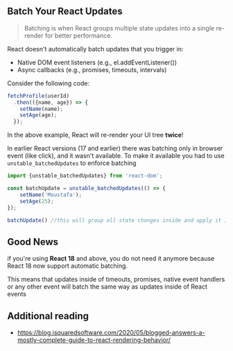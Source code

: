 ## Batch Your React Updates

> Batching is when React groups multiple state updates into a single re-render for better performance.

React doesn't automatically batch updates that you trigger in:
- Native DOM event listeners (e.g., el.addEventListener())
- Async callbacks (e.g., promises, timeouts, intervals)

Consider the following code:
```ts
fetchProfile(userId)
  .then(({name, age}) => {
    setName(name);
    setAge(age);
  });
```

In the above example, React will re-render your UI tree **twice**!

In earlier React versions (17 and earlier) there was batching only in browser event (like click), and it wasn't available. To make it available you had to use `unstable_batchedUpdates` to enforce batching

```ts
import {unstable_batchedUpdates} from 'react-dom';

const batchUpdate = unstable_batchedUpdates(() => {
    setName('Moustafa');
    setAge(25);
});

batchUpdate() //this will group all state changes inside and apply it in one re-render 
```

## Good News
if you're using **React 18** and above, you do not need it anymore because React 18 now support automatic batching.

This means that updates inside of timeouts, promises, native event handlers or any other event will batch the same way as updates inside of React events

## Additional reading
- https://blog.isquaredsoftware.com/2020/05/blogged-answers-a-mostly-complete-guide-to-react-rendering-behavior/
